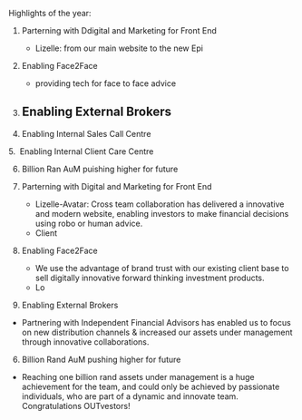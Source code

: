 Highlights of the year:

1. Parterning with Ddigital and Marketing for Front End  
	- Lizelle: from our main website to the new Epi
	
2. Enabling Face2Face
	- providing tech for face to face advice 

 3. Enabling External Brokers 
	 - 

4. Enabling Internal Sales Call Centre

5.  Enabling Internal Client Care Centre

6. Billion Ran AuM puishing higher for future

1.  Parterning with Digital and Marketing for Front End
    -   Lizelle-Avatar: Cross team collaboration has delivered a innovative and modern website, enabling investors to make financial decisions using robo or human advice.
    - Client 
2.  Enabling Face2Face  
	-   We use the advantage of brand trust with our existing client base to sell digitally innovative forward thinking investment products.  
	- Lo
    

3. Enabling External Brokers  

-   Partnering with Independent Financial Advisors has enabled us to focus on new distribution channels & increased our assets under management through innovative collaborations.

6. Billion Rand AuM pushing higher for future

  

-   Reaching one billion rand assets under management is a huge achievement for the team, and could only be achieved by passionate individuals, who are part of a dynamic and innovate team. Congratulations OUTvestors!